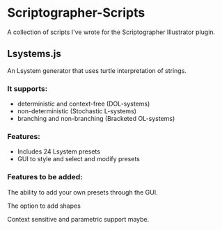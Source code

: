 # Scriptographer-Scripts

A collection of scripts I've wrote for the Scriptographer Illustrator plugin.


## Lsystems.js
An Lsystem generator that uses turtle interpretation of strings. 

### It supports: 

* deterministic and context-free (DOL-systems)
* non-deterministic (Stochastic L-systems)
* branching and non-branching (Bracketed OL-systems)

### Features:

* Includes 24 Lsystem presets
* GUI to style and select and modify presets

### Features to be added:

The ability to add your own presets through the GUI.

The option to add shapes

Context sensitive and parametric support maybe.

